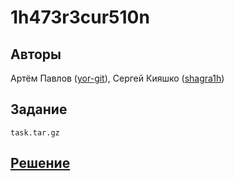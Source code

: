 ﻿# 1h473r3cur510n

## Авторы
Артём Павлов ([yor-git](https://github.com/yor-git)), Сергей Кияшко ([shagra1h](https://github.com/shagra1h))

## Задание
```
task.tar.gz
```

## [Решение](SOLUTION.md)
